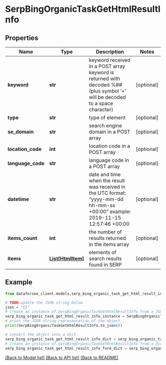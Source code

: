 # SerpBingOrganicTaskGetHtmlResultInfo


## Properties

Name | Type | Description | Notes
------------ | ------------- | ------------- | -------------
**keyword** | **str** | keyword received in a POST array keyword is returned with decoded %## (plus symbol ‘+’ will be decoded to a space character) | [optional] 
**type** | **str** | type of element | [optional] 
**se_domain** | **str** | search engine domain in a POST array | [optional] 
**location_code** | **int** | location code in a POST array | [optional] 
**language_code** | **str** | language code in a POST array | [optional] 
**datetime** | **str** | date and time when the result was received in the UTC format: “yyyy-mm-dd hh-mm-ss +00:00” example: 2019-11-15 12:57:46 +00:00 | [optional] 
**items_count** | **int** | the number of results returned in the items array | [optional] 
**items** | [**List[HtmlItem]**](HtmlItem.md) | elements of search results found in SERP | [optional] 

## Example

```python
from dataforseo_client.models.serp_bing_organic_task_get_html_result_info import SerpBingOrganicTaskGetHtmlResultInfo

# TODO update the JSON string below
json = "{}"
# create an instance of SerpBingOrganicTaskGetHtmlResultInfo from a JSON string
serp_bing_organic_task_get_html_result_info_instance = SerpBingOrganicTaskGetHtmlResultInfo.from_json(json)
# print the JSON string representation of the object
print(SerpBingOrganicTaskGetHtmlResultInfo.to_json())

# convert the object into a dict
serp_bing_organic_task_get_html_result_info_dict = serp_bing_organic_task_get_html_result_info_instance.to_dict()
# create an instance of SerpBingOrganicTaskGetHtmlResultInfo from a dict
serp_bing_organic_task_get_html_result_info_form_dict = serp_bing_organic_task_get_html_result_info.from_dict(serp_bing_organic_task_get_html_result_info_dict)
```
[[Back to Model list]](../README.md#documentation-for-models) [[Back to API list]](../README.md#documentation-for-api-endpoints) [[Back to README]](../README.md)


